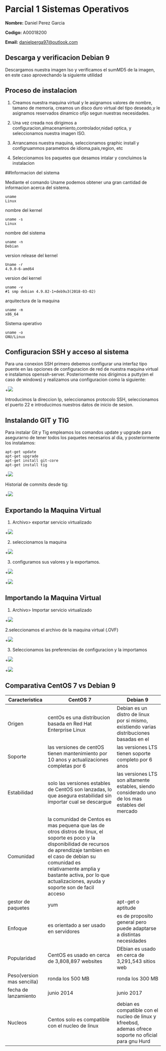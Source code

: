 # Parcial 1 Sistemas Operativos

**Nombre:** Daniel Perez Garcia 

**Codigo:** A00018200

**Email:**  danielperga97@outlook.com 

## Descarga y verificacion Debian 9

Descargamos nuestra imagen Iso y verificamos el sumMD5 de la imagen, en este caso aprovechando la siguiente utilidad


## Proceso de instalacion

1. Creamos nuestra maquina virtual y le asignamos valores de nombre, tamano de memoria, creamos un disco duro virtual del tipo deseado,y le asignamos reservados dinamico ofijo segun nuestras necesidades.

2. Una vez creada nos dirigimos a configuracion,almacenamiento,controlador,nidad optica, y seleccionamos nuestra imagen ISO.

3. Arrancamos nuestra maquina, seleccionamos graphic install y configruammos parametros de idioma,pais,region, etc

4. Seleccionamos los paquetes que desamos intalar y concluimos la instalacion



##Informacion del sistema

Mediante el comando Uname podemos obtener una gran cantidad de informacion acerca del sistema. 

```
uname
Linux
```
nombre del kernel
```
uname -s
Linux
```
nombre del sistema
```
uname -n
Debian
```
version release del kernel 
```
Uname -r 
4.9.0-6-amd64
```
version del kernel
```
uname -v
#1 smp debian 4.9.82-1+deb9u3(2018-03-02)
``` 
arquitectura de la maquina
```
uname -m
x86_64
```
Sistema operativo
``` 
uname -o 
GNU/Linux
``` 

## Configuracion SSH y acceso al sistema

Para una conexion SSH primero debemos configurar una interfaz tipo puente en las opciones de configuracion de red de nuestra maquina virtual e instalamos openssh-server. Posteriormente nos dirigimos a putty(en el caso de windows) y realizamos una configuracion como la siguiente: 

+![](capturas/putty.PNG)

Introducimos la direccion Ip, seleccionamos protocolo SSH, seleccionamos el puerto 22 e introducimos nuestros datos de inicio de sesion.

## Instalando GIT y TIG
Para instalar Git y Tig empleamos los comandos update y upgrade para asegurarno de tener todos los paquetes necesarios al dia, y posteriormente los instalamos:
```
apt-get update
apt-get upgrade
apt-get install git-core
apt-get install tig
```
+![](capturas/git-tig.png)

Historial de commits desde tig: 

+![](capturas/commit-history.png)


## Exportando la Maquina Virtual
1. Archivo> exportar servicio virtualizado 

+![](capturas/exp1.png)

2. seleccionamos la maquina

+![](capturas/exp2.PNG)

3. configuramos sus valores y la exportamos.

+![](capturas/exp3.PNG)

+![](capturas/exp4.PNG)

## Importando la Maquina Virtual

1. Archivo> Importar servicio virtualizado

+![](capturas/imp1.png)

2.seleccionamos el archivo de la maquina virtual (.OVF)

+![](capturas/imp2.PNG)

3. Seleccionamos las preferencias de configuracion y la importamos

+![](capturas/imp3.PNG)

+![](capturas/imp4.PNG)


## Comparativa CentOS 7 vs Debian 9

**Caracteristica** | **CentOS 7** | **Debian 9**
---|---|---
Origen |centOs es una distribucion basada en Red Hat Enterprise Linux| Debian es un distro de linux por si mismo, existiendo varias distribuciones basadas en el
Soporte | las versiones de centOS tienen mantenimiento por 10 anos y actualizaciones completas por 6 | las versiones LTS tienen soporte completo por 6 anos
Estabilidad|solo las versiones estables de CentOS son lanzadas, lo que asegura estabilidad sin importar cual se descargue| las versiones LTS son altamente estables, siendo considerado uno de los mas estables del mercado
Comunidad |la comunidad de Centos es mas pequena que las de otros distros de linux, el soporte es poco y la disponibilidad de recursos de aprendizaje tambien  en el caso de debian su comunidad es relativamente amplia y bastante activa, por lo que actualizaciones, ayuda y soporte son de facil acceso
gestor de paquetes| yum | apt-get o aptitude
Enfoque | es orientado a ser usado en servidores | es de proposito general pero puede adaptarse a distintas necesidades
Popularidad | CentOS es usado en cerca de 3,808,897 websites | DEbian es usado en cerca de 3,291,543 sitios web
Peso(version mas sencilla) | ronda los 500 MB | ronda los 300 MB
fecha de lanzamiento | junio 2014 |junio 2017
Nucleos | Centos solo es compatible con el nucleo de linux | debian es compatible con el nucleo de linux y kfreebsd, ademas ofrece soporte no oficial para gnu Hurd
